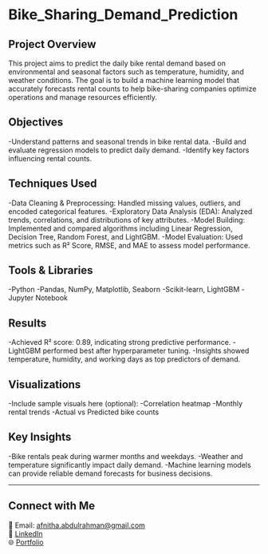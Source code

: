 # Bike_Sharing_Demand_Prediction

## Project Overview

This project aims to predict the daily bike rental demand based on environmental and seasonal factors such as temperature, humidity, and weather conditions. The goal is to build a machine learning model that accurately forecasts rental counts to help bike-sharing companies optimize operations and manage resources efficiently.

## Objectives

-Understand patterns and seasonal trends in bike rental data.
-Build and evaluate regression models to predict daily demand.
-Identify key factors influencing rental counts.

## Techniques Used

-Data Cleaning & Preprocessing: Handled missing values, outliers, and encoded categorical features.
-Exploratory Data Analysis (EDA): Analyzed trends, correlations, and distributions of key attributes.
-Model Building: Implemented and compared algorithms including Linear Regression, Decision Tree, Random Forest, and LightGBM.
-Model Evaluation: Used metrics such as R² Score, RMSE, and MAE to assess model performance.

## Tools & Libraries

-Python
-Pandas, NumPy, Matplotlib, Seaborn
-Scikit-learn, LightGBM
-Jupyter Notebook

## Results

-Achieved R² score: 0.89, indicating strong predictive performance.
-LightGBM performed best after hyperparameter tuning.
-Insights showed temperature, humidity, and working days as top predictors of demand.

## Visualizations

-Include sample visuals here (optional):
-Correlation heatmap
-Monthly rental trends
-Actual vs Predicted bike counts

## Key Insights

-Bike rentals peak during warmer months and weekdays.
-Weather and temperature significantly impact daily demand.
-Machine learning models can provide reliable demand forecasts for business decisions.

---

## Connect with Me  
📧 Email: afnitha.abdulrahman@gmail.com  
💼 [LinkedIn](https://www.linkedin.com/in/afnitha-abdul-rahman-b689b727a)  
🌐 [Portfolio](https://afnitha701.github.io/Afnitha-Rahman-portfolio)  

